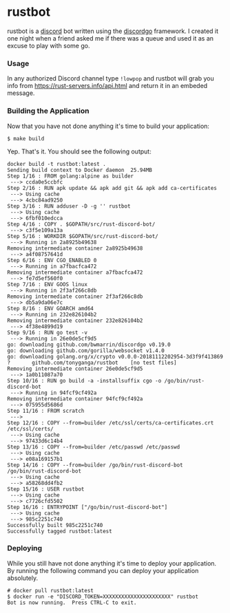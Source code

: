# rustbot
 
rustbot is a [discord](https://discordapp.com/) bot written using the [discordgo](https://github.com/bwmarrin/discordgo) framework. I created it one night when a friend asked me if there was a queue and used it as an excuse to play with some go.

### Usage

In any authorized Discord channel type `!lowpop` and rustbot will grab you info from https://rust-servers.info/api.html and return it in an embeded message.

### Building the Application

Now that you have not done anything it's time to build your application:

```
$ make build
```

Yep. That's it. You should see the following output:

```
docker build -t rustbot:latest .
Sending build context to Docker daemon  25.94MB
Step 1/16 : FROM golang:alpine as builder
 ---> ccda0e5ccbfc
Step 2/16 : RUN apk update && apk add git && apk add ca-certificates
 ---> Using cache
 ---> 4cbc84ad9250
Step 3/16 : RUN adduser -D -g '' rustbot
 ---> Using cache
 ---> 6fbf010edcca
Step 4/16 : COPY . $GOPATH/src/rust-discord-bot/
 ---> c3f5e109a13a
Step 5/16 : WORKDIR $GOPATH/src/rust-discord-bot/
 ---> Running in 2a8925b49638
Removing intermediate container 2a8925b49638
 ---> a4f08757641d
Step 6/16 : ENV CGO_ENABLED 0
 ---> Running in a7fbacfca472
Removing intermediate container a7fbacfca472
 ---> fe7d5ef560f0
Step 7/16 : ENV GOOS linux
 ---> Running in 2f3af266c8db
Removing intermediate container 2f3af266c8db
 ---> db5a9da06e7c
Step 8/16 : ENV GOARCH amd64
 ---> Running in 232e826104b2
Removing intermediate container 232e826104b2
 ---> 4f38e4899d19
Step 9/16 : RUN go test -v
 ---> Running in 26e0de5cf9d5
go: downloading github.com/bwmarrin/discordgo v0.19.0
go: downloading github.com/gorilla/websocket v1.4.0
go: downloading golang.org/x/crypto v0.0.0-20181112202954-3d3f9f413869
?       github.com/tonyganga/rustbot    [no test files]
Removing intermediate container 26e0de5cf9d5
 ---> 1a0b11087a70
Step 10/16 : RUN go build -a -installsuffix cgo -o /go/bin/rust-discord-bot
 ---> Running in 94fcf9cf492a
Removing intermediate container 94fcf9cf492a
 ---> 075955d5686d
Step 11/16 : FROM scratch
 ---> 
Step 12/16 : COPY --from=builder /etc/ssl/certs/ca-certificates.crt /etc/ssl/certs/
 ---> Using cache
 ---> 97433d6c14b4
Step 13/16 : COPY --from=builder /etc/passwd /etc/passwd
 ---> Using cache
 ---> e08a169157b1
Step 14/16 : COPY --from=builder /go/bin/rust-discord-bot /go/bin/rust-discord-bot
 ---> Using cache
 ---> a58268dd4fb2
Step 15/16 : USER rustbot
 ---> Using cache
 ---> c7726cfd5502
Step 16/16 : ENTRYPOINT ["/go/bin/rust-discord-bot"]
 ---> Using cache
 ---> 985c2251c740
Successfully built 985c2251c740
Successfully tagged rustbot:latest
```

### Deploying

While you still have not done anything it's time to deploy your application. By running the following command you can deploy your application absolutely.

```
# docker pull rustbot:latest
$ docker run -e "DISCORD_TOKEN=XXXXXXXXXXXXXXXXXXXXXX" rustbot
Bot is now running.  Press CTRL-C to exit.
```

